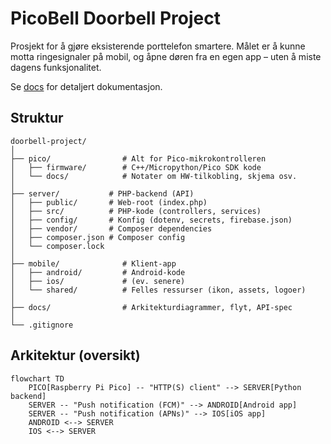 # PicoBell Doorbell Project

Prosjekt for å gjøre eksisterende porttelefon smartere.   Målet er å kunne motta ringesignaler på mobil, og åpne døren fra en egen app – uten å miste dagens funksjonalitet.  

Se [docs](docs/) for detaljert dokumentasjon.

## Struktur

    doorbell-project/
    │
    ├── pico/                # Alt for Pico-mikrokontrolleren
    │   ├── firmware/        # C++/Micropython/Pico SDK kode
    │   └── docs/            # Notater om HW-tilkobling, skjema osv.
    │
    ├── server/           # PHP-backend (API)
    │   ├── public/       # Web-root (index.php)
    │   ├── src/          # PHP-kode (controllers, services)
    │   ├── config/       # Konfig (dotenv, secrets, firebase.json)
    │   ├── vendor/       # Composer dependencies
    │   ├── composer.json # Composer config
    │   └── composer.lock
    │
    ├── mobile/              # Klient-app
    │   ├── android/         # Android-kode
    │   ├── ios/             # (ev. senere)
    │   └── shared/          # Felles ressurser (ikon, assets, logoer)
    │
    ├── docs/                # Arkitekturdiagrammer, flyt, API-spec
    │
    └── .gitignore


## Arkitektur (oversikt)

```mermaid
flowchart TD
    PICO[Raspberry Pi Pico] -- "HTTP(S) client" --> SERVER[Python backend]
    SERVER -- "Push notification (FCM)" --> ANDROID[Android app]
    SERVER -- "Push notification (APNs)" --> IOS[iOS app]
    ANDROID <--> SERVER
    IOS <--> SERVER

